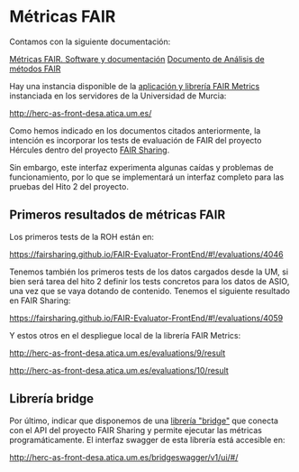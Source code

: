 # Métricas FAIR

Contamos con la siguiente documentación:

[Métricas FAIR. Software y documentación](https://github.com/HerculesCRUE/GnossDeustoBackend/blob/master/fair/Docs/EF2.1-7.%20M%C3%89TRICAS%20FAIR%20I-%20SOFTWARE%20Y%20DOCUMENTACI%C3%93N%20DE%20M%C3%89TRICAS.md)
[Documento de Análisis de métodos FAIR](https://github.com/HerculesCRUE/GnossDeustoBackend/blob/master/fair/Docs/Entregable%20EF2-1.6_%20documento%20de%20an%C3%A1lisis%20de%20m%C3%A9todos%20FAIR.md)

Hay una instancia disponible de la [aplicación y librería FAIR Metrics](https://github.com/FAIRMetrics/Metrics) 
instanciada en los servidores de la Universidad de Murcia:

http://herc-as-front-desa.atica.um.es/

Como hemos indicado en los documentos citados anteriormente, la intención es incorporar los tests
de evaluación de FAIR del proyecto Hércules dentro del proyecto [FAIR Sharing](https://fairsharing.github.io/FAIR-Evaluator-FrontEnd/#!/#%2F!).

Sin embargo, este interfaz experimenta algunas caídas y problemas de funcionamiento, por lo que se implementará un interfaz completo para las pruebas del Hito 2 del proyecto.

Primeros resultados de métricas FAIR
------------------------------------

Los primeros tests de la ROH están en:

https://fairsharing.github.io/FAIR-Evaluator-FrontEnd/#!/evaluations/4046

Tenemos también los primeros tests de los datos cargados desde la UM, si bien será tarea del hito 2 definir los tests concretos para los datos de ASIO, una vez que se vaya dotando de contenido. Tenemos el siguiente resultado en FAIR Sharing: 

https://fairsharing.github.io/FAIR-Evaluator-FrontEnd/#!/evaluations/4059

Y estos otros en el despliegue local de la librería FAIR Metrics:

http://herc-as-front-desa.atica.um.es/evaluations/9/result

http://herc-as-front-desa.atica.um.es/evaluations/10/result


Librería bridge
---------------

Por último, indicar que disponemos de una [librería "bridge"](https://github.com/HerculesCRUE/GnossDeustoBackend/tree/master/fair/bridge) que conecta con el API
del proyecto FAIR Sharing y permite ejecutar las métricas programáticamente.
El interfaz swagger de esta librería está accesible en:

http://herc-as-front-desa.atica.um.es/bridgeswagger/v1/ui/#/
